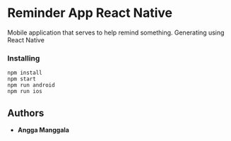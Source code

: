 # Reminder App React Native
Mobile application that serves to help remind something. Generating using React Native

### Installing
```
npm install
npm start
npm run android
npm run ios
```

## Authors

* **Angga Manggala**

